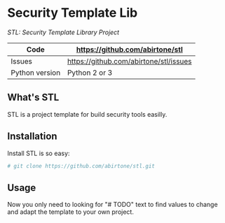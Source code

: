 Security Template Lib
=====================


*STL: Security Template Library Project*

Code | https://github.com/abirtone/stl
---- | ----------------------------------------------
Issues | https://github.com/abirtone/stl/issues
Python version | Python 2 or 3

What's STL
----------

STL is a project template for build security tools easilly. 


Installation
------------

Install STL is so easy:

```bash
# git clone https://github.com/abirtone/stl.git
```

Usage
-----

Now you only need to looking for "# TODO" text to find values to change and adapt the template to your own project.


